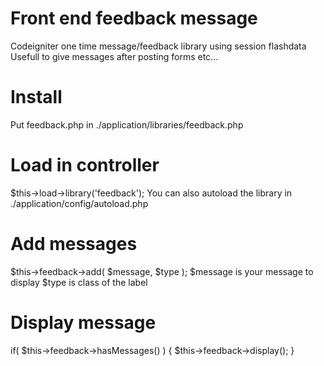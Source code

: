 # Front end feedback message
Codeigniter one time message/feedback library using session flashdata
Usefull to give messages after posting forms etc...

# Install
Put feedback.php in ./application/libraries/feedback.php

# Load in controller
$this->load->library('feedback');
You can also autoload the library in ./application/config/autoload.php

# Add messages
$this->feedback->add( $message, $type );
$message is your message to display
$type is class of the label

# Display message
if( $this->feedback->hasMessages() )
{
    $this->feedback->display();
}
